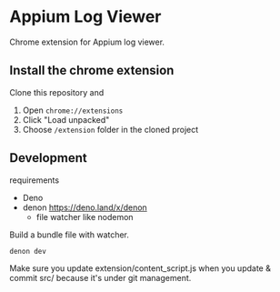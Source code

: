 # Appium Log Viewer

Chrome extension for Appium log viewer.

## Install the chrome extension

Clone this repository and

1. Open `chrome://extensions`
2. Click "Load unpacked"
3. Choose `/extension` folder in the cloned project

## Development

requirements

- Deno
- denon https://deno.land/x/denon
  - file watcher like nodemon

Build a bundle file with watcher.

```
denon dev
```

Make sure you update extension/content_script.js when you update & commit src/ because it's under git management.
